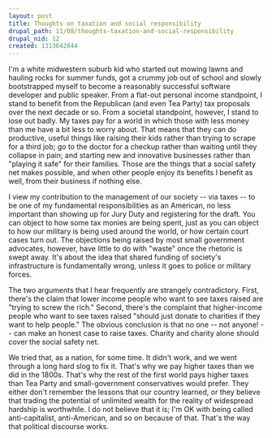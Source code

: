 ```yaml
--- 
layout: post
title: Thoughts on taxation and social responsibility
drupal_path: 11/08/thoughts-taxation-and-social-responsibility
drupal_nid: 12
created: 1313642844
---
```

I'm a white midwestern suburb kid who started out mowing lawns and hauling rocks for summer funds, got a crummy job out of school and slowly bootstrapped myself to become a reasonably successful software developer and public speaker. From a flat-out personal income standpoint, I stand to benefit from the Republican (and even Tea Party) tax proposals over the next decade or so. From a societal standpoint, however, I stand to lose out badly. My taxes pay for a world in which those with less money than me have a bit less to worry about. That means that they can do productive, useful things like raising their kids rather than trying to scrape for a third job; go to the doctor for a checkup rather than waiting until they collapse in pain; and starting new and innovative businesses rather than "playing it safe" for their families. Those are the things that a social safety net makes possible, and when other people enjoy its benefits I benefit as well, from their business if nothing else.

I view my contribution to the management of our society -- via taxes -- to be one of my fundamental responsibilities as an American, no less important than showing up for Jury Duty and registering for the draft. You can object to how some tax monies are being spent, just as you can object to how our military is being used around the world, or how certain court cases turn out. The objections being raised by most small government advocates, however, have little to do with "waste" once the rhetoric is swept away. It's about the idea that shared funding of society's infrastructure is fundamentally wrong, unless it goes to police or military forces. 

The two arguments that I hear frequently are strangely contradictory. First, there's the claim that lower income people who want to see taxes raised are "trying to screw the rich." Second, there's the complaint that higher-income people who want to see taxes raised "should just donate to charities if they want to help people." The obvious conclusion is that no one -- not anyone! -- can make an honest case to raise taxes. Charity and charity alone should cover the social safety net.

We tried that, as a nation, for some time. It didn't work, and we went through a long hard slog to fix it. That's why we pay higher taxes than we did in the 1800s. That's why the rest of the first world pays higher taxes than Tea Party and small-government conservatives would prefer. They either don't remember the lessons that our country learned, or they believe that trading the potential of unlimited wealth for the reality of widespread hardship is worthwhile. I do not believe that it is; I'm OK with being called anti-capitalist, anti-American, and so on because of that. That's the way that political discourse works.
